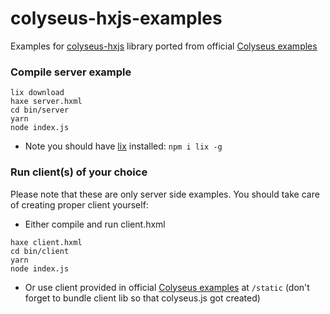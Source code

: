 # colyseus-hxjs-examples
Examples for [colyseus-hxjs](https://github.com/serjek/colyseus-hxjs) library ported from official [Colyseus examples](https://github.com/colyseus/colyseus-examples)

### Compile server example
```
lix download
haxe server.hxml
cd bin/server
yarn
node index.js
```
- Note you should have [lix](https://github.com/lix-pm/lix.client) installed:
`npm i lix -g`

### Run client(s) of your choice

Please note that these are only server side examples. You should take care of creating proper client yourself:
- Either compile and run client.hxml
```
haxe client.hxml
cd bin/client
yarn
node index.js
```
- Or use client provided in official [Colyseus examples](https://github.com/colyseus/colyseus-examples) at `/static` (don't forget to bundle client lib so that colyseus.js got created) 

